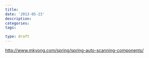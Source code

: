 ```yaml
---
title:
date: '2013-05-23'
description:
categories:
tags: 

type: draft
---
```


http://www.mkyong.com/spring/spring-auto-scanning-components/
